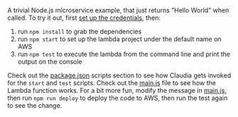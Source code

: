 A trivial Node.js microservice example, that just returns "Hello World" when called. To try it out, first [set up the credentials](https://github.com/claudiajs/claudia/blob/master/getting_started.md#configuring-access-credentials), then:

1. run `npm install` to grab the dependencies
2. run `npm start` to set up the lambda project under the default name on AWS 
3. run `npm test` to execute the lambda from the command line and print the output on the console

Check out the [package.json](package.json) scripts section to see how Claudia gets invoked for the `start` and `test` scripts. Check out the [main.js](main.js) file to see how the Lambda function works. For a bit more fun, modify the message in [main.js](main.js), then run `npm run deploy` to deploy the code to AWS, then run the test again to see the change.
